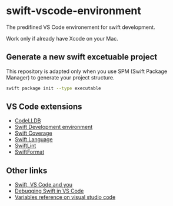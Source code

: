 # swift-vscode-environment

The predifined VS Code environement for swift development.

Work only if already have Xcode on your Mac.

## Generate a new swift excetuable project

This repository is adapted only when you use SPM (Swift Package Manager) to generate your project structure.

```bash
swift package init --type executable
```

## VS Code extensions

* [CodeLLDB](https://marketplace.visualstudio.com/items?itemName=vadimcn.vscode-lldb)
* [Swift Development environment](https://marketplace.visualstudio.com/items?itemName=vknabel.vscode-swift-development-environment)
* [Swift Coverage](https://marketplace.visualstudio.com/items?itemName=vknabel.swift-coverage)
* [Swift Language](https://marketplace.visualstudio.com/items?itemName=Kasik96.swift)
* [SwiftLint](https://marketplace.visualstudio.com/items?itemName=vknabel.vscode-swiftlint)
* [SwiftFormat](https://marketplace.visualstudio.com/items?itemName=vknabel.vscode-swiftformat)

## Other links

* [Swift, VS Code and you](https://www.vknabel.com/pages/Swift-VS-Code-and-you/)
* [Debugging Swift in VS Code](https://www.vknabel.com/pages/Debugging-Swift-in-VS-Code/)
* [Variables reference on visual studio code](https://code.visualstudio.com/docs/editor/variables-reference)
